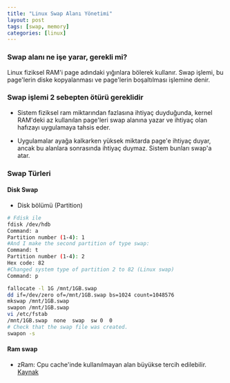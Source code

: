 ```yaml
---
title: "Linux Swap Alanı Yönetimi"
layout: post
tags: [swap, memory]
categories: [linux]
---
```


### Swap alanı ne işe yarar, gerekli mi?

Linux fiziksel RAM'i page adındaki yığınlara bölerek kullanır. Swap işlemi, bu
page'lerin diske kopyalanması ve page'lerin boşaltılması işlemine denir.

### Swap işlemi 2 sebepten ötürü gereklidir

- Sistem fiziksel ram miktarından fazlasına ihtiyaç duyduğunda, kernel RAM'deki
  az kullanılan page'leri swap alanına yazar ve ihtiyaç olan hafızayı
  uygulamaya tahsis eder.

- Uygulamalar ayağa kalkarken yüksek miktarda page'e ihtiyaç duyar, ancak bu
  alanlara sonrasında ihtiyaç duymaz. Sistem bunları swap'a atar.

### Swap Türleri

#### Disk Swap

- Disk bölümü (Partition)

```bash
# Fdisk ile
fdisk /dev/hdb
Command: a
Partition number (1-4): 1
#And I make the second partition of type swap:
Command: t
Partition number (1-4): 2
Hex code: 82
#Changed system type of partition 2 to 82 (Linux swap)      
Command: p
```

```bash
fallocate -l 1G /mnt/1GB.swap
dd if=/dev/zero of=/mnt/1GB.swap bs=1024 count=1048576
mkswap /mnt/1GB.swap
swapon /mnt/1GB.swap
vi /etc/fstab 
/mnt/1GB.swap  none  swap  sw 0  0
# Check that the swap file was created.
swapon -s
```

#### Ram swap

- zRam: Cpu cache'inde kullanılmayan alan büyükse tercih edilebilir.
[Kaynak](https://wiki.voidlinux.eu/Zram)
